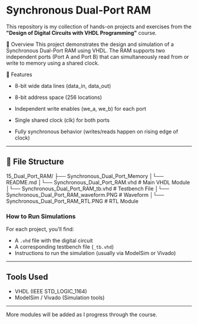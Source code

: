 # Synchronous Dual-Port RAM

This repository is my collection of hands-on projects and exercises from the **"Design of Digital Circuits with VHDL Programming"** course.

🧠 Overview
This project demonstrates the design and simulation of a Synchronous Dual-Port RAM using VHDL. The RAM supports two independent ports (Port A and Port B) that can simultaneously read from or write to memory using a shared clock.

🧩 Features
- 8-bit wide data lines (data_in, data_out)
 
- 8-bit address space (256 locations)

- Independent write enables (we_a, we_b) for each port

- Single shared clock (clk) for both ports

- Fully synchronous behavior (writes/reads happen on rising edge of clock)

---
## 📁 File Structure

15_Dual_Port_RAM/
├── Synchronous_Dual_Port_Memory
│└── README.md
│└── Synchronous_Dual_Port_RAM.vhd            # Main VHDL Module
│└── Synchronous_Dual_Port_RAM_tb.vhd         # Testbench File
│└── Synchronous_Dual_Port_RAM_waveform.PNG   # Waveform
│└── Synchronous_Dual_Port_RAM_RTL.PNG        # RTL Module

### How to Run Simulations

For each project, you’ll find:
- A `.vhd` file with the digital circuit
- A corresponding testbench file (`_tb.vhd`)
- Instructions to run the simulation (usually via ModelSim or Vivado)

---

## Tools Used
- VHDL (IEEE STD_LOGIC_1164)
- ModelSim / Vivado (Simulation tools)

---

More modules will be added as I progress through the course.
